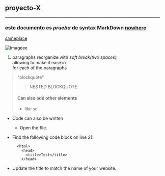 ## proyecto-X
----------------------------------------------------------------------------------------

### este documento es _prueba_ de syntax **MarkDown** [nowhere](https://github.com/Miguelmyh/proyecto-X/new/master?readme=1)


[sameplace][readme]

![imageee][codeblock]

1. paragraphs reorganize with _soft break(two spaces)_  
  allowing to make it ease in  
  for each of the paragraphs  

>"blockquote"
>>NESTED BLOCKQUOTE
>#### Can also add other elements
>* like so

- Code can also be written
    <html>
      <head>
      <title>Yass</title>
      </head>
      <body>
      </body>
    </html>
    
    - Open the file.
      
- Find the following code block on line 21:

        <html>
          <head>
            <title>Test</title>
          </head>

- Update the title to match the name of your website.

[readme]:https://github.com/Miguelmyh/proyecto-X/new/master?readme=1
[codeblock]: https://imageio.forbes.com/blogs-images/forbestechcouncil/files/2019/01/canva-photo-editor-8-7.png?format=png&width=1200

